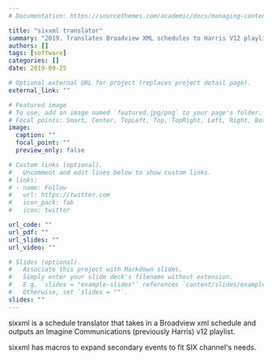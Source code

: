 ```yaml
---
# Documentation: https://sourcethemes.com/academic/docs/managing-content/

title: "sixxml translator"
summary: "2019. Translates Broadview XML schedules to Harris V12 playlist for SIX channels."
authors: []
tags: [software]
categories: []
date: 2019-09-25

# Optional external URL for project (replaces project detail page).
external_link: ""

# Featured image
# To use, add an image named `featured.jpg/png` to your page's folder.
# Focal points: Smart, Center, TopLeft, Top, TopRight, Left, Right, BottomLeft, Bottom, BottomRight.
image:
  caption: ""
  focal_point: ""
  preview_only: false

# Custom links (optional).
#   Uncomment and edit lines below to show custom links.
# links:
# - name: Follow
#   url: https://twitter.com
#   icon_pack: fab
#   icon: twitter

url_code: ""
url_pdf: ""
url_slides: ""
url_video: ""

# Slides (optional).
#   Associate this project with Markdown slides.
#   Simply enter your slide deck's filename without extension.
#   E.g. `slides = "example-slides"` references `content/slides/example-slides.md`.
#   Otherwise, set `slides = ""`.
slides: ""
---
```


sixxml is a schedule translator that takes in a Broadview xml schedule and outputs an Imagine Communications (previously Harris) v12 playlist.

sixxml has macros to expand secondary events to fit SIX channel's needs.
